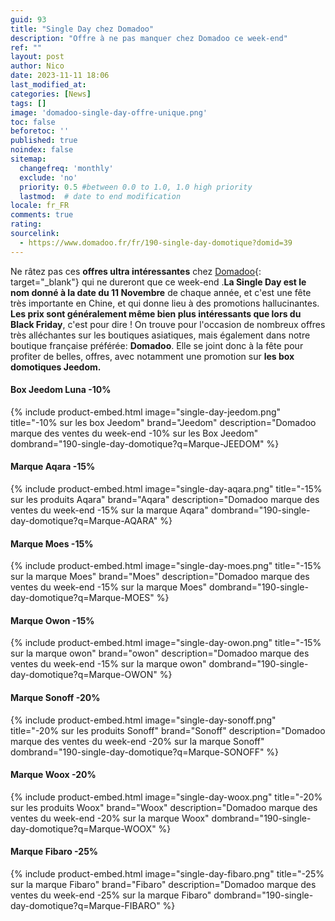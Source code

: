```yaml
---
guid: 93
title: "Single Day chez Domadoo"
description: "Offre à ne pas manquer chez Domadoo ce week-end"
ref: ""
layout: post
author: Nico
date: 2023-11-11 18:06
last_modified_at: 
categories: [News]
tags: []
image: 'domadoo-single-day-offre-unique.png'
toc: false
beforetoc: ''
published: true
noindex: false
sitemap:
  changefreq: 'monthly'
  exclude: 'no'
  priority: 0.5 #between 0.0 to 1.0, 1.0 high priority
  lastmod:  # date to end modification
locale: fr_FR
comments: true
rating:  
sourcelink:
  - https://www.domadoo.fr/fr/190-single-day-domotique?domid=39
---
```

Ne râtez pas ces **offres ultra intéressantes** chez [Domadoo](ttps://www.domadoo.fr/fr/190-single-day-domotique?domid=39){: target="_blank"} qui ne dureront que ce week-end .**La Single Day est le nom donné à la date du 11 Novembre** de chaque année, et c'est une fête très importante en Chine, et qui donne lieu à des promotions hallucinantes. **Les prix sont généralement même bien plus intéressants que lors du Black Friday**, c'est pour dire ! On trouve pour l'occasion de nombreux offres très alléchantes sur les boutiques asiatiques, mais également dans notre boutique française préférée: **Domadoo**. Elle se joint donc à la fête pour profiter de belles, offres, avec notamment une promotion sur **les box domotiques Jeedom.**

#### Box Jeedom Luna -10%

{% include product-embed.html image="single-day-jeedom.png" title="-10% sur les box Jeedom" brand="Jeedom" description="Domadoo marque des ventes du week-end -10% sur les Box Jeedom" dombrand="190-single-day-domotique?q=Marque-JEEDOM" %}

#### Marque Aqara -15%

{% include product-embed.html image="single-day-aqara.png" title="-15% sur les produits Aqara" brand="Aqara" description="Domadoo marque des ventes du week-end -15% sur la marque Aqara" dombrand="190-single-day-domotique?q=Marque-AQARA" %}

#### Marque Moes -15%

{% include product-embed.html image="single-day-moes.png" title="-15% sur la marque Moes" brand="Moes" description="Domadoo marque des ventes du week-end -15% sur la marque Moes" dombrand="190-single-day-domotique?q=Marque-MOES" %}

#### Marque Owon -15%

{% include product-embed.html image="single-day-owon.png" title="-15% sur la marque owon" brand="owon" description="Domadoo marque des ventes du week-end -15% sur la marque owon" dombrand="190-single-day-domotique?q=Marque-OWON" %}

#### Marque Sonoff -20%

{% include product-embed.html image="single-day-sonoff.png" title="-20% sur les produits Sonoff" brand="Sonoff" description="Domadoo marque des ventes du week-end -20% sur la marque Sonoff" dombrand="190-single-day-domotique?q=Marque-SONOFF" %}

#### Marque Woox -20%

{% include product-embed.html image="single-day-woox.png" title="-20% sur les produits Woox" brand="Woox" description="Domadoo marque des ventes du week-end -20% sur la marque Woox" dombrand="190-single-day-domotique?q=Marque-WOOX" %}

#### Marque Fibaro -25%

{% include product-embed.html image="single-day-fibaro.png" title="-25% sur la marque Fibaro" brand="Fibaro" description="Domadoo marque des ventes du week-end -25% sur la marque Fibaro" dombrand="190-single-day-domotique?q=Marque-FIBARO" %}

